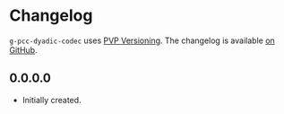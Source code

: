 # Changelog

`g-pcc-dyadic-codec` uses [PVP Versioning][1].
The changelog is available [on GitHub][2].

## 0.0.0.0

* Initially created.

[1]: https://pvp.haskell.org
[2]: https://github.com/joseedil/g-pcc-dyadic-codec/releases
